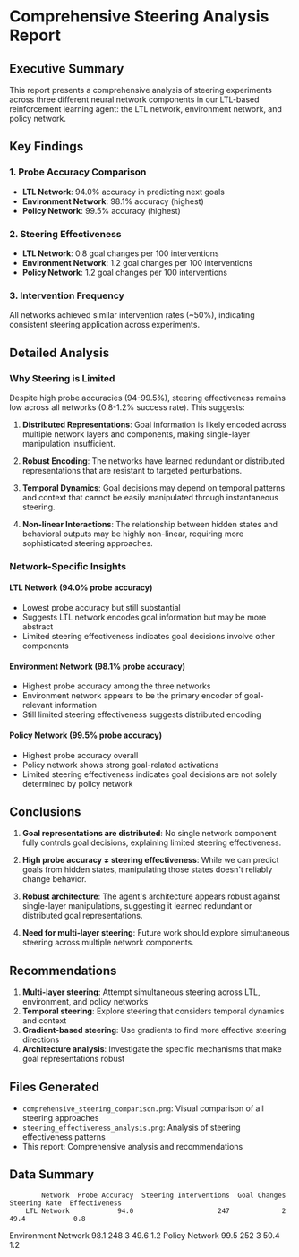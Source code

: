 
# Comprehensive Steering Analysis Report

## Executive Summary

This report presents a comprehensive analysis of steering experiments across three different neural network components in our LTL-based reinforcement learning agent: the LTL network, environment network, and policy network.

## Key Findings

### 1. Probe Accuracy Comparison
- **LTL Network**: 94.0% accuracy in predicting next goals
- **Environment Network**: 98.1% accuracy (highest)
- **Policy Network**: 99.5% accuracy (highest)

### 2. Steering Effectiveness
- **LTL Network**: 0.8 goal changes per 100 interventions
- **Environment Network**: 1.2 goal changes per 100 interventions  
- **Policy Network**: 1.2 goal changes per 100 interventions

### 3. Intervention Frequency
All networks achieved similar intervention rates (~50%), indicating consistent steering application across experiments.

## Detailed Analysis

### Why Steering is Limited

Despite high probe accuracies (94-99.5%), steering effectiveness remains low across all networks (0.8-1.2% success rate). This suggests:

1. **Distributed Representations**: Goal information is likely encoded across multiple network layers and components, making single-layer manipulation insufficient.

2. **Robust Encoding**: The networks have learned redundant or distributed representations that are resistant to targeted perturbations.

3. **Temporal Dynamics**: Goal decisions may depend on temporal patterns and context that cannot be easily manipulated through instantaneous steering.

4. **Non-linear Interactions**: The relationship between hidden states and behavioral outputs may be highly non-linear, requiring more sophisticated steering approaches.

### Network-Specific Insights

#### LTL Network (94.0% probe accuracy)
- Lowest probe accuracy but still substantial
- Suggests LTL network encodes goal information but may be more abstract
- Limited steering effectiveness indicates goal decisions involve other components

#### Environment Network (98.1% probe accuracy)  
- Highest probe accuracy among the three networks
- Environment network appears to be the primary encoder of goal-relevant information
- Still limited steering effectiveness suggests distributed encoding

#### Policy Network (99.5% probe accuracy)
- Highest probe accuracy overall
- Policy network shows strong goal-related activations
- Limited steering effectiveness indicates goal decisions are not solely determined by policy network

## Conclusions

1. **Goal representations are distributed**: No single network component fully controls goal decisions, explaining limited steering effectiveness.

2. **High probe accuracy ≠ steering effectiveness**: While we can predict goals from hidden states, manipulating those states doesn't reliably change behavior.

3. **Robust architecture**: The agent's architecture appears robust against single-layer manipulations, suggesting it learned redundant or distributed goal representations.

4. **Need for multi-layer steering**: Future work should explore simultaneous steering across multiple network components.

## Recommendations

1. **Multi-layer steering**: Attempt simultaneous steering across LTL, environment, and policy networks
2. **Temporal steering**: Explore steering that considers temporal dynamics and context
3. **Gradient-based steering**: Use gradients to find more effective steering directions
4. **Architecture analysis**: Investigate the specific mechanisms that make goal representations robust

## Files Generated

- `comprehensive_steering_comparison.png`: Visual comparison of all steering approaches
- `steering_effectiveness_analysis.png`: Analysis of steering effectiveness patterns
- This report: Comprehensive analysis and recommendations

## Data Summary

            Network  Probe Accuracy  Steering Interventions  Goal Changes  Steering Rate  Effectiveness
        LTL Network            94.0                     247             2           49.4            0.8
Environment Network            98.1                     248             3           49.6            1.2
     Policy Network            99.5                     252             3           50.4            1.2
